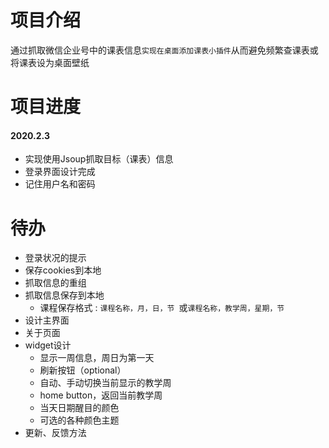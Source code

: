 # 项目介绍

通过抓取微信企业号中的课表信息`实现在桌面添加课表小插件`从而避免频繁查课表或将课表设为桌面壁纸

# 项目进度

#### 2020.2.3

* 实现使用Jsoup抓取目标（课表）信息
* 登录界面设计完成
* 记住用户名和密码

# 待办

* 登录状况的提示
* 保存cookies到本地
* 抓取信息的重组
* 抓取信息保存到本地
  * 课程保存格式 : `课程名称，月，日，节 `或`课程名称，教学周，星期，节`
* 设计主界面
* 关于页面
* widget设计
  * 显示一周信息，周日为第一天
  * 刷新按钮（optional）
  * 自动、手动切换当前显示的教学周
  * home button，返回当前教学周
  * 当天日期醒目的颜色
  * 可选的各种颜色主题
* 更新、反馈方法

